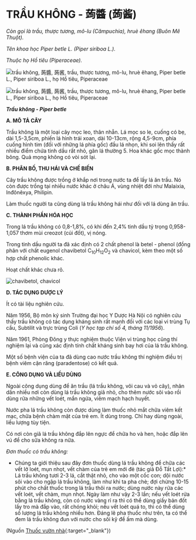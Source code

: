 # TRẦU KHÔNG - 蒟醬 (蒟酱)

*Còn gọi là trầu, thược tương, mô-lu (Cămpuchia), hruè êhang (Buôn Mê Thuột).*

*Tên khoa học Piper betle L. (Piper siriboa L.).*

*Thuộc họ Hồ tiêu (Piperaceae).*

![trầu không, 蒟醬, 蒟酱, trầu, thược tương, mô-lu, hruè êhang, Piper betle L., Piper siriboa L., họ Hồ tiêu, Piperaceae](/imgs/caythuoc/dtl/trau-khong.jpg)

![trầu không, 蒟醬, 蒟酱, trầu, thược tương, mô-lu, hruè êhang, Piper betle L., Piper siriboa L., họ Hồ tiêu, Piperaceae](/imgs/caythuoc/dtl/trau-khong-2.jpg)

***Trầu không - Piper betle***

**A. MÔ TẢ CÂY**

Trầu không là một loại cây mọc leo, thân nhẵn. Lá mọc so le, cuống có bẹ, dài 1,5-3,5cm, phiến lá hình trái xoan, dài 10-13cm, rộng 4,5-9cm, phía cuống hình tim (đối với những lá phía gốc) đầu lá nhọn, khi soi lên thấy rất nhiều điểm chứa tinh dầu rất nhỏ, gân lá thường 5. Hoa khác gốc mọc thành bông. Quả mọng không có vòi sót lại.

**B. PHÂN BỐ, THU HÁI VÀ CHẾ BIẾN**

Cây trầu không được trồng ở khắp nơi trong nước ta để lấy lá ăn trầu. Nó còn được trồng tại nhiều nước khác ở châu Á, vùng nhiệt đới như Malaixia, Inđônêxya, Philipin.

Làm thuốc người ta cũng dùng lá trầu không hái như đối với lá dùng ăn trầu.

**C. THÀNH PHẦN HÓA HỌC**

Trong lá trầu không có 0,8-1,8%, có khi đến 2,4% tinh dầu tỷ trọng 0,958-1,057 thơm mùi creozot (củi đốt), vị nóng.

Trong tinh dầu người ta đã xác định có 2 chất phenol là betel - phenol (đồng phân với chất eugenol chavibetol C<sub>10</sub>H<sub>12</sub>O<sub>2</sub> và chavicol, kèm theo một số hợp chất phenolic khác.

Hoạt chất khác chưa rõ.

![chavibetol, chavicol](/imgs/caythuoc/dtl/trau-khong-3.jpg)

**D. TÁC DỤNG DƯỢC LÝ**

Ít có tài liệu nghiên cứu.

Năm 1956, Bộ môn ký sinh Trường đại học Y Dược Hà Nội có nghiên cứu thấy trầu không có tác dụng kháng sinh rất mạnh đối với các loại vi trùng Tụ cầu, Subtilit và trực trùng Coli (*Y học tạp chí số 4, tháng 11/1956*).

Năm 1961, Phòng Đông y thực nghiệm thuộc Viện vi trùng học cũng thí nghiệm lại và cũng xác định tính chất kháng sinh bay hơi của lá trầu không.

Một số bệnh viện của ta đã dùng cao nước trầu không thí nghiệm điều trị bệnh viêm cận răng (paradentose) có kết quả.

**E. CÔNG DỤNG VÀ LIỀU DÙNG**

Ngoài công dụng dùng để ăn trầu (lá trầu không, vôi cau và vỏ cây), nhân dân nhiều nơi còn dùng lá trầu không giã nhỏ, cho thêm nước sôi vào rồi dùng rửa những vết loét, mẩn ngứa, viêm mạch hạch huyết.

Nước pha lá trầu không còn được dùng làm thuốc nhỏ mắt chữa viêm kết mạc, chữa bệnh chàm mặt của trẻ em. Ít dùng trong. Chỉ hay dùng ngoài, liều lượng tùy tiện.

Có nơi còn giã lá trầu không đắp lên ngực để chữa ho và hen, hoặc đắp lên vú để cho sữa không ra nữa.

*Đơn thuốc có trầu không:*

* Chúng ta giới thiệu sau đây đơn thuốc dùng lá trầu không để chữa các vết lở loét, mụn nhọt, vết chàm của trẻ em mới đẻ (tác giả Đỗ Tất Lợi):* Lá trầu không tươi 2-3 lá, cắt thật nhỏ, cho vào một cốc con; dội nước sôi vào cho ngập lá trầu không, làm như khi ta pha chè; đợi chừng 10-15 phút cho chất thuốc trong lá trầu thôi ra nước; dùng nước này rửa các vết loét, vết chàm, mụn nhọt. Ngày làm như vậy 2-3 lần; nếu vết loét rửa bằng lá trầu không, còn có nước vàng rỉ ra thì có thể dùng giấy bản đốt lấy tro mà đắp vào, rất chóng khỏi; nếu vết loét quá to, thì có thể dùng số lượng lá trầu không nhiều hơn. Đáng lẽ pha thuốc như trên, ta có thể đem lá trầu không đun với nước cho sôi kỹ để ấm mà dùng.


(Nguồn [Thuốc vườn nhà](http://thuocvuonnha.com){:target="_blank"})